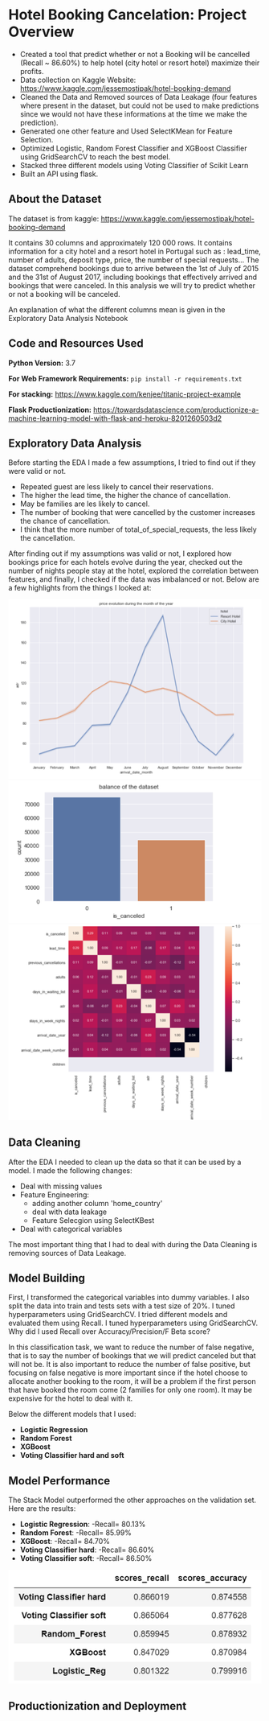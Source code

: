 # Hotel Booking Cancelation: Project Overview

* Created a tool that predict whether or not a Booking will be cancelled (Recall ~ 86.60%) to help hotel (city hotel or resort hotel) maximize their profits.
* Data collection on Kaggle Website: https://www.kaggle.com/jessemostipak/hotel-booking-demand
* Cleaned the Data and Removed sources of Data Leakage (four features where present in the dataset, but could not be used to make predictions since we would not have these informations at the time we make the prediction).
* Generated one other feature and Used SelectKMean for Feature Selection.
* Optimized Logistic, Random Forest Classifier and XGBoost Classifier using GridSearchCV to reach the best model.
* Stacked three different models using Voting Classifier of Scikit Learn
*   Built an API using flask.

## About the Dataset

The dataset is from kaggle: https://www.kaggle.com/jessemostipak/hotel-booking-demand

It contains 30 columns and approximately 120 000 rows. It contains information for a city hotel and a resort hotel in Portugal such as : lead_time, number of adults, deposit type, price, the number of special requests... The dataset comprehend bookings due to arrive between the 1st of July of 2015 and the 31st of August 2017, including bookings that effectively arrived and bookings that were canceled. In this analysis we will try to predict whether or not a booking will be canceled.

An explanation of what the different columns mean is given in the Exploratory Data Analysis Notebook

## Code and Resources Used

**Python Version:** 3.7

**For Web Framework Requirements:** ```pip install -r requirements.txt```

**For stacking:** https://www.kaggle.com/kenjee/titanic-project-example

**Flask Productionization:** https://towardsdatascience.com/productionize-a-machine-learning-model-with-flask-and-heroku-8201260503d2

## Exploratory Data Analysis

Before starting the EDA I made a few assumptions, I tried to find out if they were valid or not.
 * Repeated guest are less likely to cancel their reservations.
 * The higher the lead time, the higher the chance of cancellation.
 * May be families are les likely to cancel.
 * The number of booking that were cancelled by the customer increases the chance of cancellation.
 * I think that the more number of total_of_special_requests, the less likely the cancellation.
 
After finding out if my assumptions was valid or not, I explored how bookings price for each hotels evolve during the year, checked out the number of nights people stay at the hotel, explored the correlation between features, and finally, I checked if the data was imbalanced or not.
Below are a few highlights from the things I looked at: 

![alt text](https://github.com/gaetanlop/Hotel_Booking_Cancelation/blob/master/price%20evolution.PNG)
![alt text](https://github.com/gaetanlop/Hotel_Booking_Cancelation/blob/master/balance%20data.PNG)
![alt text](https://github.com/gaetanlop/Hotel_Booking_Cancelation/blob/master/Corr.PNG)

## Data Cleaning

After the EDA I needed to clean up the data so that it can be used by a model. I made the following changes:
* Deal with missing values
* Feature Engineering:
  * adding another column 'home_country'
  * deal with data leakage
  * Feature Selecgion using SelectKBest
* Deal with categorical variables

The most important thing that I had to deal with during the Data Cleaning is removing sources of Data Leakage.

## Model Building
First, I transformed the categorical variables into dummy variables. I also split the data into train and tests sets with a test size of 20%.  I tuned hyperparameters using GridSearchCV. I tried different models and evaluated them using Recall. I tuned hyperparameters using GridSearchCV. Why did I used Recall over Accuracy/Precision/F Beta score?

In this classification task, we want to reduce the number of false negative, that is to say the number of bookings that we will predict canceled but that will not be. It is also important to reduce the number of false positive, but focusing on false negative is more important since if the hotel choose to allocate another booking to the room, it will be a problem if the first person that have booked the room come (2 families for only one room). It may be expensive for the hotel to deal with it.

Below the different models that I used:

* **Logistic Regression**
* **Random Forest**
* **XGBoost**
* **Voting Classifier hard and soft**

## Model Performance

The Stack Model outperformed the other approaches on the validation set. Here are the results:
* **Logistic Regression**: -Recall= 80.13%	
* **Random Forest**: -Recall= 85.99%
* **XGBoost**: -Recall= 84.70%
* **Voting Classifier hard**: -Recall= 86.60%
* **Voting Classifier soft**: -Recall= 86.50%

![alt text](https://github.com/gaetanlop/Hotel_Booking_Cancelation/blob/master/model%20perf.PNG)


## Productionization and Deployment
